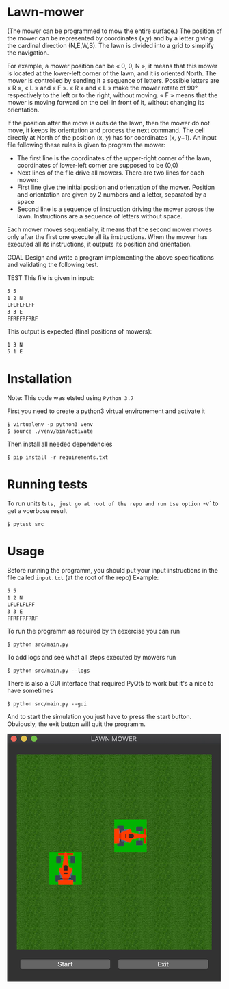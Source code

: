 # Lawn-mower

(The mower can be programmed to mow the entire surface.)
The position of the mower can be represented by coordinates (x,y) and by a letter giving the cardinal direction (N,E,W,S). The lawn is divided into a grid to simplify the navigation.

For example, a mower position can be « 0, 0, N », it means that this mower is located at the lower-left corner of the lawn, and it is oriented North.
The mower is controlled by sending it a sequence of letters. Possible letters are « R », « L » and « F ». « R » and « L » make the mower rotate of 90° respectively to the left or to the right, without moving. « F » means that the mower is moving forward on the cell in front of it, without changing its orientation.

If the position after the move is outside the lawn, then the mower do not move, it keeps its orientation and process the next command.
The cell directly at North of the position (x, y) has for coordinates (x, y+1).
An input file following these rules is given to program the mower:

* The first line is the coordinates of the upper-right corner of the lawn, coordinates of
lower-left corner are supposed to be (0,0)
* Next lines of the file drive all mowers. There are two lines for each mower:
* First line give the initial position and orientation of the mower. Position and orientation are given by 2 numbers and a letter, separated by a space
* Second line is a sequence of instruction driving the mower across the lawn. Instructions are a sequence of letters without space.

Each mower moves sequentially, it means that the second mower moves only after the first one execute all its instructions.
When the mower has executed all its instructions, it outputs its position and orientation.

GOAL
Design and write a program implementing the above specifications and validating the following test.

TEST
This file is given in input: 
```
5 5
1 2 N
LFLFLFLFF
3 3 E
FFRFFRFRRF
```

This output is expected (final positions of mowers): 
```
1 3 N
5 1 E
```


# Installation

Note: This code was etsted using `Python 3.7`

First you need to create a python3 virtual environement and activate it
```
$ virtualenv -p python3 venv
$ source ./venv/bin/activate
```

Then install all needed dependencies
```
$ pip install -r requirements.txt
```

# Running tests

To run units t`sts, just go at root of the repo and run
Use option `-v` to get a vcerbose result
```
$ pytest src 
```

# Usage

Before running the programm, you should put your input instructions in the file called `input.txt` (at the root of the repo)
Example:
```
5 5
1 2 N
LFLFLFLFF
3 3 E
FFRFFRFRRF
```
To run the programm as required by th eexercise you can run
```
$ python src/main.py
```

To add logs and see what all steps executed by mowers run
```
$ python src/main.py --logs
```

There is also a GUI interface that required PyQt5 to work but it's a nice to have sometimes
```
$ python src/main.py --gui
```

And to start the simulation you just have to press the start button. 
Obviously, the exit button will quit the programm.


![Alt text](gui.png?raw=true "GUI Screenshot")